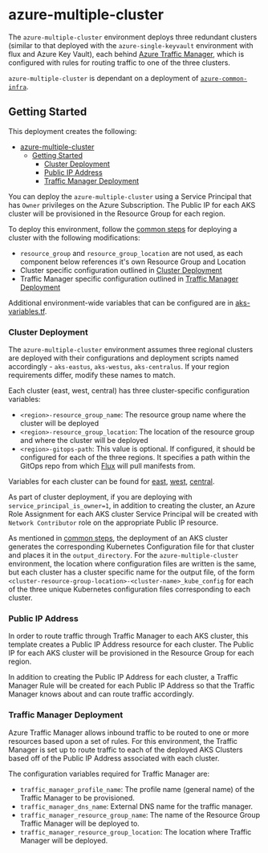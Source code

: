 # azure-multiple-cluster

The `azure-multiple-cluster` environment deploys three redundant clusters (similar to that deployed with the `azure-single-keyvault` environment with flux and Azure Key Vault), each behind [Azure Traffic Manager](https://azure.microsoft.com/en-us/services/traffic-manager/), which is configured with rules for routing traffic to one of the three clusters.

`azure-multiple-cluster` is dependant on a deployment of [`azure-common-infra`](../azure-common-infra).

## Getting Started

This deployment creates the following:

- [azure-multiple-cluster](#azure-multiple-cluster)
  - [Getting Started](#getting-started)
    - [Cluster Deployment](#cluster-deployment)
    - [Public IP Address](#public-ip-address)
    - [Traffic Manager Deployment](#traffic-manager-deployment)

You can deploy the `azure-multiple-cluster` using a Service Principal that has `Owner` privileges on the Azure Subscription. The Public IP for each AKS cluster will be provisioned in the Resource Group for each region.

To deploy this environment, follow the [common steps](../../azure/) for deploying a cluster with the following modifications:

- `resource_group` and `resource_group_location` are not used, as each component below references it's own Resource Group and Location
- Cluster specific configuration outlined in [Cluster Deployment](#cluster-deployment)
- Traffic Manager specific configuration outlined in [Traffic Manager Deployment](#traffic-manager-deployment)

Additional environment-wide variables that can be configured are in [aks-variables.tf](./aks-variables.tf).

### Cluster Deployment

The `azure-multiple-cluster` environment assumes three regional clusters are deployed with their configurations and deployment scripts named accordingly - `aks-eastus`, `aks-westus`, `aks-centralus`.  If your region requirements differ, modify these names to match.

Each cluster (east, west, central) has three cluster-specific configuration variables:

- `<region>-resource_group_name`: The resource group name where the cluster will be deployed
- `<region>-resource_group_location`: The location of the resource group and where the cluster will be deployed
- `<region>-gitops-path`: This value is optional.  If configured, it should be configured for each of the three regions.  It specifies a path within the GitOps repo from which [Flux](../../common/flux) will pull manifests from.

Variables for each cluster can be found for [east](./aks-eastus-variables.tf), [west](./aks-westus-variables.tf), [central](./aks-centralus-variables.tf).

As part of cluster deployment, if you are deploying with `service_principal_is_owner=1`, in addition to creating the cluster, an Azure Role Assignment for each AKS cluster Service Principal will be created with `Network Contributor` role on the appropriate Public IP resource. 

As mentioned in [common steps](../../azure/), the deployment of an AKS cluster generates the corresponding Kubernetes Configuration file for that cluster and places it in the `output_directory`.  For the `azure-multiple-cluster` environment, the location where configuration files are written is the same, but each cluster has a cluster specific name for the output file, of the form `<cluster-resource-group-location>-<cluster-name>_kube_config` for each of the three unique Kubernetes configuration files corresponding to each cluster.

### Public IP Address

In order to route traffic through Traffic Manager to each AKS cluster, this template creates a Public IP Address resource for each cluster. The Public IP for each AKS cluster will be provisioned in the Resource Group for each region.

In addition to creating the Public IP Address for each cluster, a Traffic Manager Rule will be created for each Public IP Address so that the Traffic Manager knows about and can route traffic accordingly.

### Traffic Manager Deployment

Azure Traffic Manager allows inbound traffic to be routed to one or more resources based upon a set of rules.  For this environment, the Traffic Manager is set up to route traffic to each of the deployed AKS Clusters based off of the Public IP Address associated with each cluster.

The configuration variables required for Traffic Manager are:

- `traffic_manager_profile_name`: The profile name (general name) of the Traffic Manager to be provisioned.
- `traffic_manager_dns_name`: External DNS name for the traffic manager.
- `traffic_manager_resource_group_name`: The name of the Resource Group Traffic Manager will be deployed to.
- `traffic_manager_resource_group_location`: The location where Traffic Manager will be deployed.
